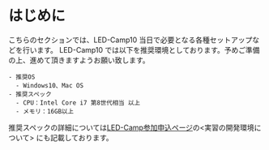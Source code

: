# はじめに
こちらのセクションでは、LED-Camp10 当日で必要となる各種セットアップなどを行います。
LED-Camp10 では以下を推奨環境としております。予めご準備の上、進めて頂きますようお願い致します。

```
- 推奨OS
  - Windows10、Mac OS
- 推奨スペック
  - CPU：Intel Core i7 第8世代相当 以上
  - メモリ：16GB以上
```
推奨スペックの詳細については<a href="https://swest.toppers.jp/LED-Camp/regist/" target="_blank" rel="noopener noreferrer">LED-Camp参加申込ページ</a>の<実習の開発環境について> にも記載しております。

